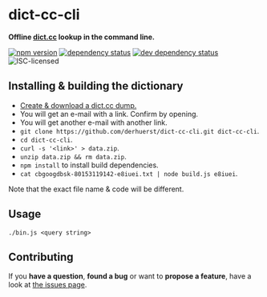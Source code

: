 # dict-cc-cli

**Offline [dict.cc](http://www.dict.cc/) lookup in the command line.**

[![npm version](https://img.shields.io/npm/v/dict-cc-cli.svg)](https://www.npmjs.com/package/dict-cc-cli)
[![dependency status](https://img.shields.io/david/derhuerst/dict-cc-cli.svg)](https://david-dm.org/derhuerst/dict-cc-cli)
[![dev dependency status](https://img.shields.io/david/dev/derhuerst/dict-cc-cli.svg)](https://david-dm.org/derhuerst/dict-cc-cli#info=devDependencies)
![ISC-licensed](https://img.shields.io/github/license/derhuerst/dict-cc-cli.svg)


## Installing & building the dictionary

- [Create & download a dict.cc dump.](http://www1.dict.cc/translation_file_request.php?l=)
- You will get an e-mail with a link. Confirm by opening.
- You will get another e-mail with another link.
- `git clone https://github.com/derhuerst/dict-cc-cli.git dict-cc-cli`.
- `cd dict-cc-cli`.
- `curl -s '<link>' > data.zip`.
- `unzip data.zip && rm data.zip`.
- `npm install` to install build dependencies.
- `cat cbgoogdbsk-80153119142-e8iuei.txt | node build.js e8iuei`.

Note that the exact file name & code will be different.


## Usage

```shell
./bin.js <query string>
```


## Contributing

If you **have a question**, **found a bug** or want to **propose a feature**, have a look at [the issues page](https://github.com/derhuerst/dict-cc-cli/issues).
